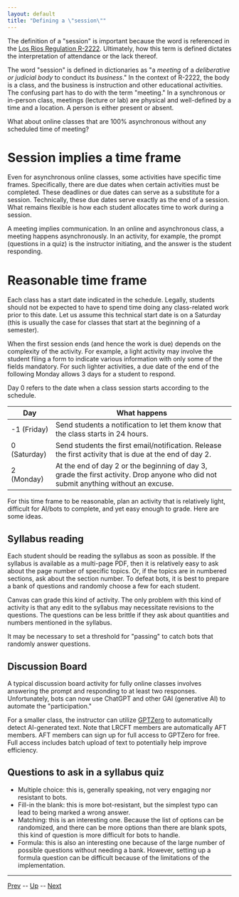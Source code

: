 ```yaml
---
layout: default
title: "Defining a \"session\""
---
```


The definition of a "session" is important because the word is referenced in the [Los Rios Regulation R-2222](https://losrios.edu/shared/doc/board/regulations/R-2222.pdf). Ultimately, how this term is defined dictates the interpretation of attendance or the lack thereof.

The word "session" is defined in dictionaries as "a *meeting* of a *deliberative or judicial body* to conduct its *business*." In the context of R-2222, the body is a class, and the business is instruction and other educational activities. The confusing part has to do with the term "meeting." In a synchronous or in-person class, meetings (lecture or lab) are physical and well-defined by a time and a location. A person is either present or absent.

What about online classes that are 100% asynchronous without any scheduled time of meeting?

# Session implies a time frame

Even for asynchronous online classes, some activities have specific time frames. Specifically, there are due dates when certain activities must be completed. These deadlines or due dates can serve as a substitute for a session. Technically, these due dates serve exactly as the end of a session. What remains flexible is how each student allocates time to work during a session.

A meeting implies communication. In an online and asynchronous class, a meeting happens asynchronously. In an activity, for example, the prompt (questions in a quiz) is the instructor initiating, and the answer is the student responding. 

# Reasonable time frame

Each class has a start date indicated in the schedule. Legally, students should not be expected to have to spend time doing any class-related work prior to this date. Let us assume this technical start date is on a Saturday (this is usually the case for classes that start at the beginning of a semester).

When the first session ends (and hence the work is due) depends on the complexity of the activity. For example, a light activity may involve the student filing a form to indicate various information with only some of the fields mandatory. For such lighter activities, a due date of the end of the following Monday allows 3 days for a student to respond.

Day 0 refers to the date when a class session starts according to the schedule. 

|Day | What happens |
|----|--------------|
|-1 (Friday) |Send students a notification to let them know that the class starts in 24 hours. |
|0  (Saturday) |Send students the first email/notification. Release the first activity that is due at the end of day 2. |
|2  (Monday) |At the end of day 2 or the beginning of day 3, grade the first activity. Drop anyone who did not submit anything without an excuse. |

For this time frame to be reasonable, plan an activity that is relatively light, difficult for AI/bots to complete, and yet easy enough to grade. Here are some ideas.

## Syllabus reading

Each student should be reading the syllabus as soon as possible. If the syllabus is available as a multi-page PDF, then it is relatively easy to ask about the page number of specific topics. Or, if the topics are in numbered sections, ask about the section number. To defeat bots, it is best to prepare a bank of questions and randomly choose a few for each student.

Canvas can grade this kind of activity. The only problem with this kind of activity is that any edit to the syllabus may necessitate revisions to the questions. The questions can be less brittle if they ask about quantities and numbers mentioned in the syllabus.

It may be necessary to set a threshold for "passing" to catch bots that randomly answer questions.

## Discussion Board

A typical discussion board activity for fully online classes involves answering the prompt and responding to at least two responses. Unfortunately, bots can now use ChatGPT and other GAI (generative AI) to automate the "participation."

For a smaller class, the instructor can utilize [GPTZero](https://gptzero.me) to automatically detect AI-generated text. Note that LRCFT members are automatically AFT members. AFT members can sign up for full access to GPTZero for free. Full access includes batch upload of text to potentially help improve efficiency.

## Questions to ask in a syllabus quiz

* Multiple choice: this is, generally speaking, not very engaging nor resistant to bots.
* Fill-in the blank: this is more bot-resistant, but the simplest typo can lead to being marked a wrong answer.
* Matching: this is an interesting one. Because the list of options can be randomized, and there can be more options than there are blank spots, this kind of question is more difficult for bots to handle.
* Formula: this is also an interesting one because of the large number of possible questions without needing a bank. However, setting up a formula question can be difficult because of the limitations of the implementation.

---

[Prev](0408.md) -- [Up](../README.md) -- [Next](0412.md)

